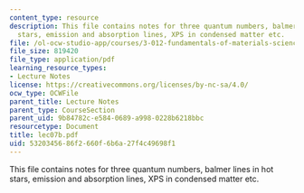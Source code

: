 ```yaml
---
content_type: resource
description: This file contains notes for three quantum numbers, balmer lines in hot
  stars, emission and absorption lines, XPS in condensed matter etc.
file: /ol-ocw-studio-app/courses/3-012-fundamentals-of-materials-science-fall-2005/5320345686f2660f6b6a27f4c49698f1_lec07b.pdf
file_size: 819420
file_type: application/pdf
learning_resource_types:
- Lecture Notes
license: https://creativecommons.org/licenses/by-nc-sa/4.0/
ocw_type: OCWFile
parent_title: Lecture Notes
parent_type: CourseSection
parent_uid: 9b84782c-e584-0689-a998-0228b6218bbc
resourcetype: Document
title: lec07b.pdf
uid: 53203456-86f2-660f-6b6a-27f4c49698f1
---
```

This file contains notes for three quantum numbers, balmer lines in hot stars, emission and absorption lines, XPS in condensed matter etc.
